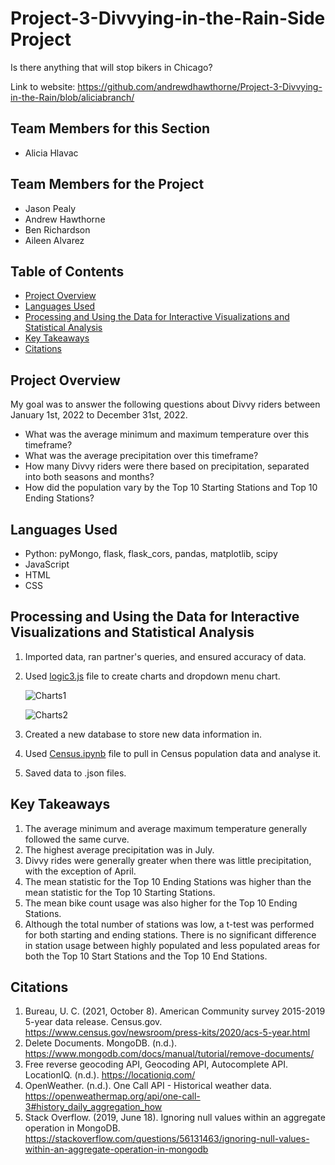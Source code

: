 # Project-3-Divvying-in-the-Rain-Side Project
Is there anything that will stop bikers in Chicago? 

Link to website: https://github.com/andrewdhawthorne/Project-3-Divvying-in-the-Rain/blob/aliciabranch/

## Team Members for this Section
* Alicia Hlavac 
## Team Members for the Project
* Jason Pealy
* Andrew Hawthorne
* Ben Richardson
* Aileen Alvarez

## Table of Contents

* [Project Overview](https://github.com/andrewdhawthorne/Project-3-Divvying-in-the-Rain/blob/aliciabranch/READMEaliciabranch.md#project-overview)
* [Languages Used](https://github.com/andrewdhawthorne/Project-3-Divvying-in-the-Rain/blob/aliciabranch/READMEaliciabranch.md#languages-used)
* [Processing and Using the Data for Interactive Visualizations and Statistical Analysis](https://github.com/andrewdhawthorne/Project-3-Divvying-in-the-Rain/blob/aliciabranch/READMEaliciabranch.md#processing-and-using-the-data-for-interactive-visualizations-and-statistical-analysis)
* [Key Takeaways](https://github.com/andrewdhawthorne/Project-3-Divvying-in-the-Rain/blob/aliciabranch/READMEaliciabranch.md#key-takeaways)
* [Citations](https://github.com/andrewdhawthorne/Project-3-Divvying-in-the-Rain/blob/aliciabranch/READMEaliciabranch.md#citations)

 ## Project Overview

My goal was to answer the following questions about Divvy riders between January 1st, 2022 to December 31st, 2022.
* What was the average minimum and maximum temperature over this timeframe?
* What was the average precipitation over this timeframe?
* How many Divvy riders were there based on precipitation, separated into both seasons and months?
* How did the population vary by the Top 10 Starting Stations and Top 10 Ending Stations?


## Languages Used
* Python: pyMongo, flask, flask_cors, pandas, matplotlib, scipy
* JavaScript
* HTML
* CSS

## Processing and Using the Data for Interactive Visualizations and Statistical Analysis
1. Imported data, ran partner's queries, and ensured accuracy of data.
2. Used [logic3.js](https://github.com/andrewdhawthorne/Project-3-Divvying-in-the-Rain/blob/aliciabranch/static/js/logic3.js) file to create charts and dropdown menu chart.
   
   ![Charts1](https://github.com/andrewdhawthorne/Project-3-Divvying-in-the-Rain/assets/127240852/33fc87e5-709c-49d6-8b6c-5a89b43e2d2b)
   
   ![Charts2](https://github.com/andrewdhawthorne/Project-3-Divvying-in-the-Rain/assets/127240852/8dd40ac2-fea4-4f34-abce-ffc26051cd65)

4. Created a new database to store new data information in. 
5. Used [Census.ipynb](https://github.com/andrewdhawthorne/Project-3-Divvying-in-the-Rain/blob/aliciabranch/Census.ipynb) file to pull in Census population data and analyse it.
6. Saved data to .json files.

## Key Takeaways
1. The average minimum and average maximum temperature generally followed the same curve.
2. The highest average precipitation was in July.
3. Divvy rides were generally greater when there was little precipitation, with the exception of April.
4. The mean statistic for the Top 10 Ending Stations was higher than the mean statistic for the Top 10 Starting Stations.
5. The mean bike count usage was also higher for the Top 10 Ending Stations.
6. Although the total number of stations was low, a t-test was performed for both starting and ending stations.  There is no significant difference in station usage between highly populated and less populated areas for both the Top 10 Start Stations and the Top 10 End Stations.

## Citations
1. Bureau, U. C. (2021, October 8). American Community survey 2015-2019 5-year data release. Census.gov. https://www.census.gov/newsroom/press-kits/2020/acs-5-year.html 
2. Delete Documents. MongoDB. (n.d.). https://www.mongodb.com/docs/manual/tutorial/remove-documents/ 
3. Free reverse geocoding API, Geocoding API, Autocomplete API. LocationIQ. (n.d.). https://locationiq.com/ 
4. OpenWeather. (n.d.). One Call API - Historical weather data. https://openweathermap.org/api/one-call-3#history_daily_aggregation_how
5. Stack Overflow. (2019, June 18). Ignoring null values within an aggregate operation in MongoDB. https://stackoverflow.com/questions/56131463/ignoring-null-values-within-an-aggregate-operation-in-mongodb
